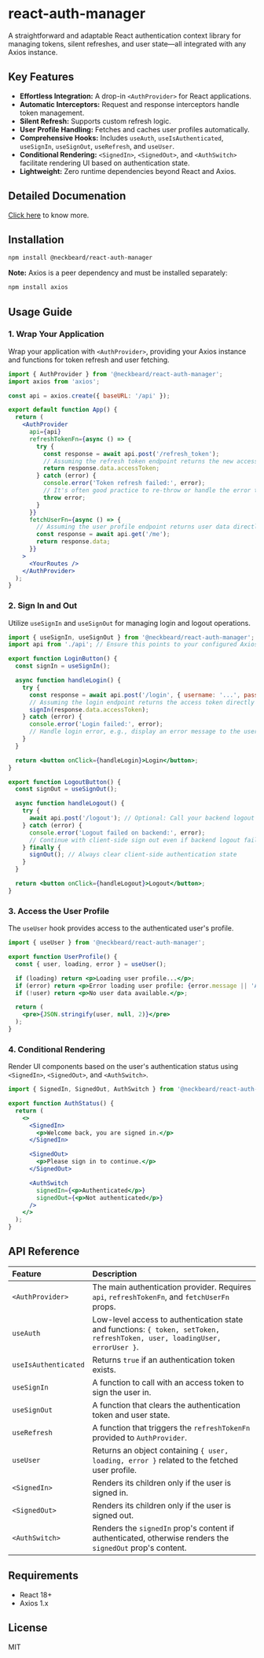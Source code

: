 # react-auth-manager

A straightforward and adaptable React authentication context library for managing tokens, silent refreshes, and user state—all integrated with any Axios instance.

## Key Features

  * **Effortless Integration:** A drop-in `<AuthProvider>` for React applications.
  * **Automatic Interceptors:** Request and response interceptors handle token management.
  * **Silent Refresh:** Supports custom refresh logic.
  * **User Profile Handling:** Fetches and caches user profiles automatically.
  * **Comprehensive Hooks:** Includes `useAuth`, `useIsAuthenticated`, `useSignIn`, `useSignOut`, `useRefresh`, and `useUser`.
  * **Conditional Rendering:** `<SignedIn>`, `<SignedOut>`, and `<AuthSwitch>` facilitate rendering UI based on authentication state.
  * **Lightweight:** Zero runtime dependencies beyond React and Axios.

## Detailed Documenation
[Click here](https://neckbeard-69.github.io/react-auth-manager-docs/) to know more.


## Installation

```bash
npm install @neckbeard/react-auth-manager
```

**Note:** Axios is a peer dependency and must be installed separately:

```bash
npm install axios
```

## Usage Guide

### 1\. Wrap Your Application

Wrap your application with `<AuthProvider>`, providing your Axios instance and functions for token refresh and user fetching.

```jsx
import { AuthProvider } from '@neckbeard/react-auth-manager';
import axios from 'axios';

const api = axios.create({ baseURL: '/api' });

export default function App() {
  return (
    <AuthProvider
      api={api}
      refreshTokenFn={async () => {
        try {
          const response = await api.post('/refresh_token');
          // Assuming the refresh token endpoint returns the new access token directly in response.data.accessToken
          return response.data.accessToken; 
        } catch (error) {
          console.error('Token refresh failed:', error);
          // It's often good practice to re-throw or handle the error to trigger a sign-out if refresh fails critically
          throw error; 
        }
      }}
      fetchUserFn={async () => {
        // Assuming the user profile endpoint returns user data directly in response.data
        const response = await api.get('/me');
        return response.data;
      }}
    >
      <YourRoutes />
    </AuthProvider>
  );
}
```

### 2\. Sign In and Out

Utilize `useSignIn` and `useSignOut` for managing login and logout operations.

```jsx
import { useSignIn, useSignOut } from '@neckbeard/react-auth-manager';
import api from './api'; // Ensure this points to your configured Axios instance

export function LoginButton() {
  const signIn = useSignIn();

  async function handleLogin() {
    try {
      const response = await api.post('/login', { username: '...', password: '...' });
      // Assuming the login endpoint returns the access token directly in response.data.accessToken
      signIn(response.data.accessToken); 
    } catch (error) {
      console.error('Login failed:', error);
      // Handle login error, e.g., display an error message to the user
    }
  }

  return <button onClick={handleLogin}>Login</button>;
}

export function LogoutButton() {
  const signOut = useSignOut();

  async function handleLogout() {
    try {
      await api.post('/logout'); // Optional: Call your backend logout endpoint
    } catch (error) {
      console.error('Logout failed on backend:', error);
      // Continue with client-side sign out even if backend logout fails
    } finally {
      signOut(); // Always clear client-side authentication state
    }
  }

  return <button onClick={handleLogout}>Logout</button>;
}
```

### 3\. Access the User Profile

The `useUser` hook provides access to the authenticated user's profile.

```jsx
import { useUser } from '@neckbeard/react-auth-manager';

export function UserProfile() {
  const { user, loading, error } = useUser();

  if (loading) return <p>Loading user profile...</p>;
  if (error) return <p>Error loading user profile: {error.message || 'An unknown error occurred'}</p>;
  if (!user) return <p>No user data available.</p>;

  return (
    <pre>{JSON.stringify(user, null, 2)}</pre>
  );
}
```

### 4\. Conditional Rendering

Render UI components based on the user's authentication status using `<SignedIn>`, `<SignedOut>`, and `<AuthSwitch>`.

```jsx
import { SignedIn, SignedOut, AuthSwitch } from '@neckbeard/react-auth-manager';

export function AuthStatus() {
  return (
    <>
      <SignedIn>
        <p>Welcome back, you are signed in.</p>
      </SignedIn>

      <SignedOut>
        <p>Please sign in to continue.</p>
      </SignedOut>

      <AuthSwitch
        signedIn={<p>Authenticated</p>}
        signedOut={<p>Not authenticated</p>}
      />
    </>
  );
}
```

## API Reference

| Feature           | Description                                                               |
| :---------------- | :------------------------------------------------------------------------ |
| `<AuthProvider>`  | The main authentication provider. Requires `api`, `refreshTokenFn`, and `fetchUserFn` props. |
| `useAuth`         | Low-level access to authentication state and functions: `{ token, setToken, refreshToken, user, loadingUser, errorUser }`. |
| `useIsAuthenticated` | Returns `true` if an authentication token exists.                         |
| `useSignIn`       | A function to call with an access token to sign the user in.              |
| `useSignOut`      | A function that clears the authentication token and user state.           |
| `useRefresh`      | A function that triggers the `refreshTokenFn` provided to `AuthProvider`. |
| `useUser`         | Returns an object containing `{ user, loading, error }` related to the fetched user profile. |
| `<SignedIn>`      | Renders its children only if the user is signed in.                       |
| `<SignedOut>`     | Renders its children only if the user is signed out.                      |
| `<AuthSwitch>`    | Renders the `signedIn` prop's content if authenticated, otherwise renders the `signedOut` prop's content. |

## Requirements

  * React 18+
  * Axios 1.x

## License

MIT
